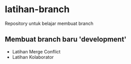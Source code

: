 # latihan-branch
Repository untuk belajar membuat branch

Membuat branch baru 'development'
--
- Latihan Merge Conflict
- Latihan Kolaborator
